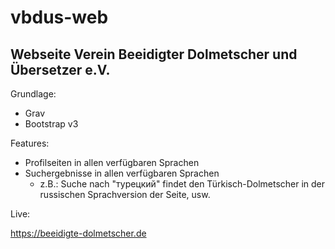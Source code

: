 # vbdus-web
## Webseite Verein Beeidigter Dolmetscher und Übersetzer e.V.

Grundlage:
- Grav
- Bootstrap v3

Features:
- Profilseiten in allen verfügbaren Sprachen
- Suchergebnisse in allen verfügbaren Sprachen
  - z.B.: Suche nach "турецкий" findet den Türkisch-Dolmetscher in der russischen Sprachversion der Seite, usw.

Live:

https://beeidigte-dolmetscher.de
